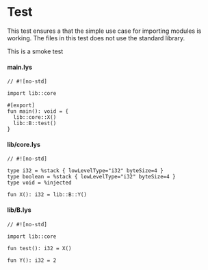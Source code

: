 # Test

This test ensures a that the simple use case for importing modules is working. The files in this test does not use the standard library.

This is a smoke test

#### main.lys

```lys
// #![no-std]

import lib::core

#[export]
fun main(): void = {
  lib::core::X()
  lib::B::test()
}
```

#### lib/core.lys

```lys
// #![no-std]

type i32 = %stack { lowLevelType="i32" byteSize=4 }
type boolean = %stack { lowLevelType="i32" byteSize=4 }
type void = %injected

fun X(): i32 = lib::B::Y()
```

#### lib/B.lys

```lys
// #![no-std]

import lib::core

fun test(): i32 = X()

fun Y(): i32 = 2
```
